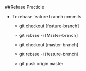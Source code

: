 ##Rebase Practicle

* To rebase feature branch commits

    * git checkout \[feature-branch\]

    * git rebase -i \[Master-branch\]

    * git checkout \[master-branch\]

    * git rebase -i \[feature-branch\]

    * git push origin master
